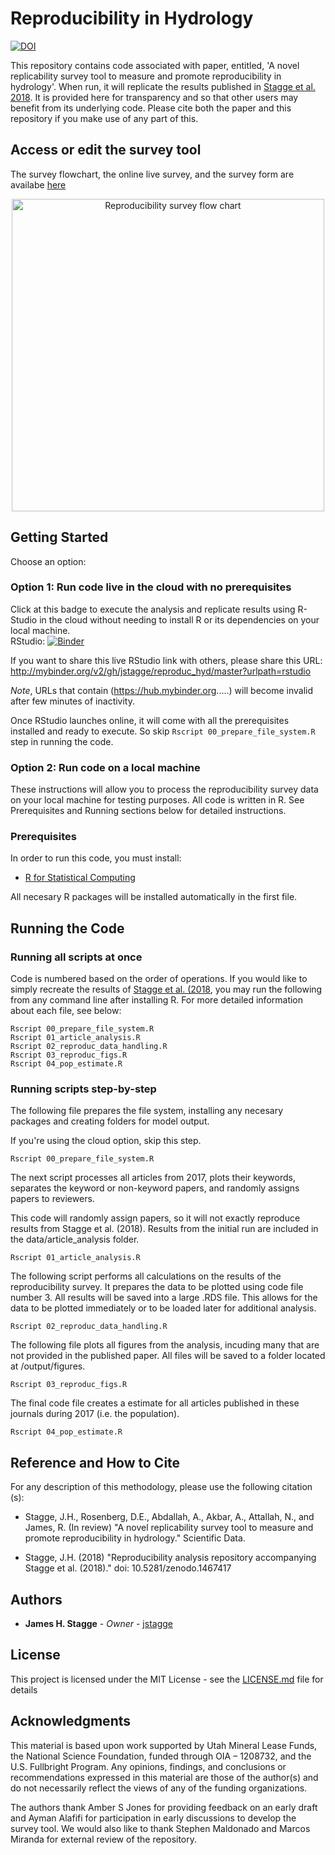 # Reproducibility in Hydrology

[![DOI](https://zenodo.org/badge/DOI/10.5281/zenodo.1467693.svg)](https://doi.org/10.5281/zenodo.1467693)

This repository contains code associated with paper, entitled, 'A novel replicability survey tool to measure and promote reproducibility in hydrology'. When run, it will replicate the results published in [Stagge et al. 2018](). It is provided here for transparency and so that other users may benefit from its underlying code. Please cite both the paper and this repository if you make use of any part of this.

## Access or edit the survey tool  
The survey flowchart, the online live survey, and the survey form are availabe [here](https://github.com/jstagge/reproduc_hyd/blob/master/assets/Survey_files.md)   

<div style="text-align:center">
<img src="https://github.com/jstagge/reproduc_hyd/blob/master/assets/Reproducibility_FlowChart.png" alt="Reproducibility survey flow chart" height="500">
</div>

## Getting Started

Choose an option:

### Option 1: Run code live in the cloud with no prerequisites

Click at this badge to execute the analysis and replicate results using R-Studio in the cloud without needing to install R or its dependencies on your local machine.    
RStudio: [![Binder](http://mybinder.org/badge.svg)](http://mybinder.org/v2/gh/jstagge/reproduc_hyd/master?urlpath=rstudio)

If you want to share this live RStudio link with others, please share this URL: http://mybinder.org/v2/gh/jstagge/reproduc_hyd/master?urlpath=rstudio

*Note*, URLs that contain (https://hub.mybinder.org.....) will become invalid after few minutes of inactivity.

Once RStudio launches online, it will come with all the prerequisites installed and ready to execute. So skip ```Rscript 00_prepare_file_system.R``` step in running the code.    
 

### Option 2: Run code on a local machine   
These instructions will allow you to process the reproducibility survey data on your local machine for testing purposes. All code is written in R. See Prerequisites and Running sections below for detailed instructions.  

### Prerequisites

In order to run this code, you must install:
* [R for Statistical Computing](https://www.r-project.org/)

All necesary R packages will be installed automatically in the first file.

## Running the Code

### Running all scripts at once

Code is numbered based on the order of operations.  If you would like to simply recreate the results of [Stagge et al. (2018](http://), you may run the following from any command line after installing R. For more detailed information about each file, see below:

```
Rscript 00_prepare_file_system.R
Rscript 01_article_analysis.R
Rscript 02_reproduc_data_handling.R
Rscript 03_reproduc_figs.R
Rscript 04_pop_estimate.R
```

### Running scripts step-by-step
The following file prepares the file system, installing any necesary packages and creating folders for model output.

If you're using the cloud option, skip this step.  
```
Rscript 00_prepare_file_system.R
```
The next script processes all articles from 2017, plots their keywords, separates the keyword or non-keyword papers, and randomly assigns papers to reviewers.

This code will randomly assign papers, so it will not exactly reproduce results from Stagge et al. (2018). Results from the initial run are included in the data/article_analysis folder.
```
Rscript 01_article_analysis.R
```
The following script performs all calculations on the results of the  reproducibility survey. It prepares the data to be plotted using code file number 3. All results will be saved into a large .RDS file. This allows for the data to be plotted immediately or to be loaded later for additional analysis.

```
Rscript 02_reproduc_data_handling.R
```
The following file plots all figures from the analysis, incuding many that are not provided in the published paper. All files will be saved to a folder located at /output/figures.
```
Rscript 03_reproduc_figs.R
```
The final code file creates a estimate for all articles published in these journals during 2017 (i.e. the population).
```
Rscript 04_pop_estimate.R
```

## Reference and How to Cite

For any description of this methodology, please use the following citation (s):

* Stagge, J.H., Rosenberg, D.E., Abdallah, A., Akbar, A., Attallah, N., and James, R. (In review) "A novel replicability survey tool to measure and promote reproducibility in hydrology." Scientific Data.

* Stagge, J.H. (2018) "Reproducibility analysis repository accompanying Stagge et al. (2018)." doi: 10.5281/zenodo.1467417

## Authors

* **James H. Stagge** - *Owner* - [jstagge](https://github.com/jstagge)

## License
This project is licensed under the MIT License - see the [LICENSE.md](LICENSE.md) file for details


## Acknowledgments   
This material is based upon work supported by Utah Mineral Lease Funds, the National Science Foundation, funded through OIA – 1208732, and the U.S. Fullbright Program. Any opinions, findings, and conclusions or recommendations expressed in this material are those of the author(s) and do not necessarily reflect the views of any of the funding organizations. 

The authors thank Amber S Jones for providing feedback on an early draft and Ayman Alafifi for participation in early discussions to develop the survey tool. We would also like to thank Stephen Maldonado and Marcos Miranda for external review of the repository.


